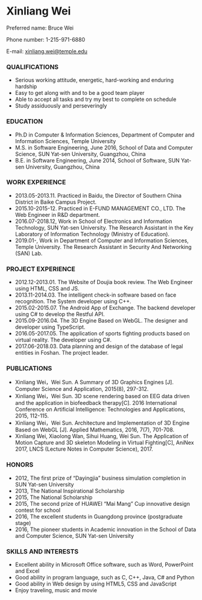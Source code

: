 # Xinliang Wei

Preferred name: Bruce Wei

Phone number: 1-215-971-6880

E-mail: xinliang.wei@temple.edu

### QUALIFICATIONS

- Serious working attitude, energetic, hard-working and enduring hardship
- Easy to get along with and to be a good team player
- Able to accept all tasks and try my best to complete on schedule
- Study assiduously and perseveringly

### EDUCATION

- Ph.D in Computer & Information Sciences, Department of Computer and Information Sciences, Temple University
- M.S. in Software Engineering, June 2016, School of Data and Computer Science, SUN Yat-sen University, Guangzhou, China
- B.E. in Software Engineering, June 2014, School of Software, SUN Yat-sen University, Guangzhou, China

### WORK EXPERIENCE

- 2013.05-2013.11. Practiced in Baidu, the Director of Southern China District in Baike Campus Project.
- 2015.10-2015-12. Practiced in E-FUND MANAGEMENT CO., LTD. The Web Engineer in R&D department.
- 2016.07-2018.12, Work in School of Electronics and Information Technology, SUN Yat-sen University. The Research Assistant in the Key Laboratory of Information Technology (Ministry of Education).
- 2019.01-, Work in Department of Computer and Information Sciences, Temple University. The Research Assistant in Security And Networking (SAN) Lab.

### PROJECT EXPERIENCE

- 2012.12-2013.01. The Website of Doujia book review. The Web Engineer using HTML, CSS and JS.
- 2013.11-2014.03. The intelligent check-in software based on face recognition. The System developer using C++.
- 2015.02-2015.07. The Android App of Exchange. The backend developer using C# to develop the Restful API.
- 2015.09-2016.04. The 3D Engine Based on WebGL. The designer and developer using TypeScript.
- 2016.05-2017.05. The application of sports fighting products based on virtual reality. The developer using C#.
- 2017.06-2018.03. Data planning and design of the database of legal entities in Foshan. The project leader.

### PUBLICATIONS

- Xinliang Wei，Wei Sun. A Summary of 3D Graphics Engines [J]. Computer Science and Application, 2015(8), 297-312.
- Xinliang Wei，Wei Sun. 3D scene rendering based on EEG data driven and the application in biofeedback therapy[C]. 2016 International Conference on Artificial Intelligence: Technologies and Applications, 2015, 112-115.
- Xinliang Wei，Wei Sun. Architecture and Implementation of 3D Engine Based on WebGL [J]. Applied Mathematics, 2016, 7(7), 701-708.
- Xinliang Wei, Xiaolong Wan, Sihui Huang, Wei Sun. The Application of Motion Capture and 3D skeleton Modeling in Virtual Fighting[C], AniNex 2017, LNCS (Lecture Notes in Computer Science), 2017.

### HONORS

- 2012, The first prize of “Dayingjia” business simulation completion in SUN Yat-sen University
- 2013, The National Inspirational Scholarship
- 2015, The National Scholarship
- 2015, The second prize of HUAWEI “Mai Mang” Cup innovative design contest for school
- 2016, The excellent students in Guangdong province (postgraduate stage)
- 2016, The pioneer students in Academic innovation in the School of Data and Computer Science, SUN Yat-sen University

### SKILLS AND INTERESTS
- Excellent ability in Microsoft Office software, such as Word, PowerPoint and Excel
- Good ability in program language, such as C, C++, Java, C# and Python
- Good ability in Web design by using HTML5, CSS and JavaScript
- Enjoy traveling, music and movie
